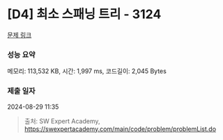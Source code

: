 # [D4] 최소 스패닝 트리 - 3124 

[문제 링크](https://swexpertacademy.com/main/code/problem/problemDetail.do?contestProbId=AV_mSnmKUckDFAWb) 

### 성능 요약

메모리: 113,532 KB, 시간: 1,997 ms, 코드길이: 2,045 Bytes

### 제출 일자

2024-08-29 11:35



> 출처: SW Expert Academy, https://swexpertacademy.com/main/code/problem/problemList.do